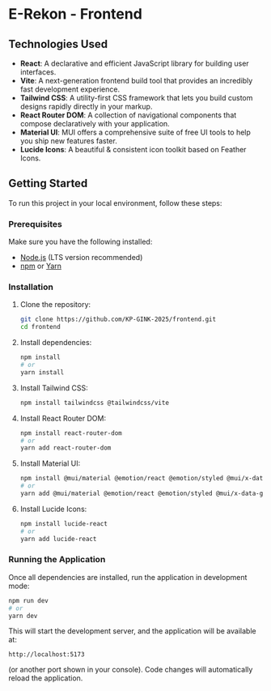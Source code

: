 # E-Rekon - Frontend

## Technologies Used

- **React**: A declarative and efficient JavaScript library for building user interfaces.
- **Vite**: A next-generation frontend build tool that provides an incredibly fast development experience.
- **Tailwind CSS**: A utility-first CSS framework that lets you build custom designs rapidly directly in your markup.
- **React Router DOM**: A collection of navigational components that compose declaratively with your application.
- **Material UI**: MUI offers a comprehensive suite of free UI tools to help you ship new features faster.
- **Lucide Icons**: A beautiful & consistent icon toolkit based on Feather Icons.

## Getting Started

To run this project in your local environment, follow these steps:

### Prerequisites

Make sure you have the following installed:

- [Node.js](https://nodejs.org/) (LTS version recommended)
- [npm](https://www.npmjs.com/) or [Yarn](https://yarnpkg.com/)

### Installation

1. Clone the repository:

   ```bash
   git clone https://github.com/KP-GINK-2025/frontend.git
   cd frontend
   ```

2. Install dependencies:

   ```bash
   npm install
   # or
   yarn install
   ```

3. Install Tailwind CSS:

   ```bash
   npm install tailwindcss @tailwindcss/vite
   ```

4. Install React Router DOM:

   ```bash
   npm install react-router-dom
   # or
   yarn add react-router-dom
   ```

5. Install Material UI:

   ```bash
   npm install @mui/material @emotion/react @emotion/styled @mui/x-data-grid
   # or
   yarn add @mui/material @emotion/react @emotion/styled @mui/x-data-grid
   ```

6. Install Lucide Icons:

   ```bash
   npm install lucide-react
   # or
   yarn add lucide-react
   ```

### Running the Application

Once all dependencies are installed, run the application in development mode:

```bash
npm run dev
# or
yarn dev
```

This will start the development server, and the application will be available at:

```
http://localhost:5173
```

(or another port shown in your console). Code changes will automatically reload the application.
